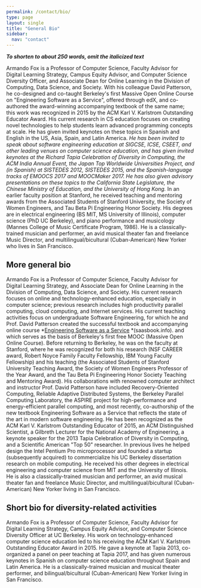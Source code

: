 ```yaml
---
permalink: /contact/bio/
type: page
layout: single
title: "General Bio"
sidebar:
  nav: "contact"
---
```



***To shorten to about 250 words, omit the _italicized_ text***

Armando Fox is a Professor of Computer Science, Faculty Advisor for
Digital Learning Strategy, Campus Equity Advisor, and Computer Science
Diversity Officer, and Associate Dean for Online Learning in the
Division of Computing, Data Science, and Society. 
With his colleague David Patterson,
he co-designed and co-taught Berkeley's first Massive Open Online
Course on "Engineering Software as a Service", offered through edX,
and co-authored the award-winning accompanying textbook of the same
name; this work was recognized in 2015 by the ACM Karl V. Karlstrom Outstanding Educator
Award.
His current research in CS education
focuses on creating novel technologies to help students
learn advanced programming concepts at scale.
He has given invited keynotes on these topics in Spanish and
English in the US, Asia, Spain, and Latin America.
_He has been invited to speak about software engineering
education at SIGCSE, ICSE, CSEET, and other leading venues on computer
science education, and has given invited keynotes at the Richard Tapia
Celebration of Diversity in Computing, the ACM India Annual Event, the
Japan Top Worldwide Universities Project, and (in Spanish) at SISTEDES
2012, SISTEDES 2015, and the Spanish-language tracks of EMOOCS 2017
and MOOCMaker 2017. He has also given advisory presentations on these
topics to the California State Legislature, the Chinese Ministry of
Education, and the University of Hong Kong._
In an earlier faculty position at  Stanford, 
he received teaching and mentoring awards from the Associated Students of
Stanford University, the Society of Women Engineers, and Tau Beta Pi
Engineering Honor Society. His degrees are in electrical
engineering (BS MIT, MS University of Illinois), computer
science (PhD UC Berkeley), and piano performance and musicology
(Mannes College of Music Certificate Program, 1986). He is
a classically-trained musician and performer, an avid musical theater
fan and freelance Music Director, and multilingual/bicultural
(Cuban-American) New Yorker who lives in San Francisco. 

More general bio
----------------

Armando Fox is a Professor of Computer Science, Faculty Advisor for
Digital Learning Strategy, and Associate Dean for Online Learning in
the Division of Computing, Data Science, and Society.
His current research focuses on online and
technology-enhanced education, especially in computer science;
previous research includes high productivity parallel computing, cloud
computing, and Internet services. His current teaching activities
focus on undergraduate Software Engineering, for which he and
Prof. David Patterson created  the successful
textbook and accompanying online course *[Engineering Software as a
Service](http://saasbook.info/) *(saasbook.info).
and which serves as
the basis of Berkeley's first free MOOC (Massive Open Online
Course). Before returning to Berkeley, he was on the faculty
at Stanford, where he was recognized for both his
research (NSF CAREER award, Robert Noyce Family Faculty
Fellowship, IBM Young Faculty Fellowship) and his teaching (the
Associated Students of Stanford University Teaching Award, the Society
of Women Engineers Professor of the Year Award, and the Tau Beta Pi
Engineering Honor Society Teaching and Mentoring Award). His
collaborations with renowned computer architect and instructor
Prof. David Patterson have included Recovery-Oriented Computing,
Reliable Adaptive Distributed Systems, the Berkeley Parallel Computing
Laboratory, the ASPIRE project for high-performance and
energy-efficient parallel computing, and most recently, co-authorship
of the new textbook Engineering Software as a Service that reflects
the state of the art in modern software engineering. He has been
recognized as the ACM Karl V. Karlstrom Outstanding Educator of 2015,
an ACM Distinguished Scientist, a Gilbreth Lecturer for the National
Academy of Engineering, a keynote speaker for the 2013 Tapia
Celebration of Diversity in Computing, and a Scientific American "Top
50" researcher. In previous lives he helped design the Intel Pentium
Pro microprocessor and founded a startup (subsequently acquired) to
commercialize his UC Berkeley dissertation research on mobile
computing. He received his other degrees in electrical engineering and
computer science from MIT and the University of Illinois. He is also a
classically-trained musician and performer, an avid musical theater
fan and freelance Music Director, and multilingual/bicultural
(Cuban-American) New Yorker living in San Francisco. 

Short bio for diversity-related activities
------------------------------------------

Armando Fox is a Professor of Computer Science, Faculty Advisor for
Digital Learning Strategy, Campus Equity Advisor, and Computer Science
Diversity Officer at UC Berkeley. His work on technology-enhanced
computer science education led to his receiving the ACM Karl
V. Karlstrom Outstanding Educator Award in 2015. He gave a keynote at
Tapia 2013, co-organized a panel on peer teaching at Tapia 2017, and
has given numerous keynotes in Spanish on computer science education
throughout Spain and Latin America. He is a classically-trained
musician and musical theater performer, and bilingual/bicultural
(Cuban-American) New Yorker living in San Francisco. 
